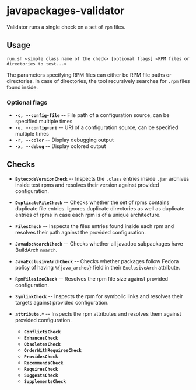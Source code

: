 # javapackages-validator
Validator runs a single check on a set of `rpm` files.

## Usage
`run.sh <simple class name of the check> [optional flags] <RPM files or directories to test...>`

The parameters specifying RPM files can either be RPM file paths or directories.
In case of directories, the tool recursively searches for `.rpm` files found
inside.

### Optional flags
* **`-c, --config-file`** -- File path of a configuration source, can be specified multiple times
* **`-u, --config-uri`** -- URI of a configuration source, can be specified multiple times
* **`-r, --color`** -- Display debugging output
* **`-x, --debug`** -- Display colored output

## Checks
* **`BytecodeVersionCheck`** -- Inspects the `.class` entries inside `.jar`
  archives inside test rpms and resolves their version against provided
  configuration.

* **`DuplicateFileCheck`** -- Checks whether the set of rpms contains duplicate
  file entries. Ignores duplicate directories as well as duplicate entries of
  rpms in case each rpm is of a unique architecture.

* **`FilesCheck`** -- Inspects the files entries found inside each rpm and
  resolves their path against the provided configuration.

* **`JavadocNoarchCheck`** -- Checks whether all javadoc subpackages have
  BuildArch `noarch`.

* **`JavaExclusiveArchCheck`** -- Checks whether packages follow Fedora policy
  of having `%{java_arches}` field in their `ExclusiveArch` attribute.

* **`RpmFilesizeCheck`** -- Resolves the rpm file size against provided
  configuration.

* **`SymlinkCheck`** -- Inspects the rpm for symbolic links and resolves their
  targets against provided configuration.

* **`attribute.*`** -- Inspects the rpm attributes and resolves them against
  provided configuration.
	* **`ConflictsCheck`**
	* **`EnhancesCheck`**
	* **`ObsoletesCheck`**
	* **`OrderWithRequiresCheck`**
	* **`ProvidesCheck`**
	* **`RecommendsCheck`**
	* **`RequiresCheck`**
	* **`SuggestsCheck`**
	* **`SupplementsCheck`**
